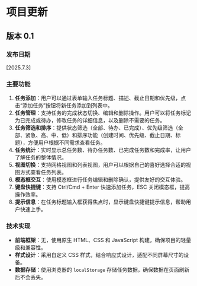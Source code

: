 # 项目更新
## 版本 0.1

### 发布日期
[2025.7.3]

### 主要功能
1. **任务添加**：用户可以通过表单输入任务标题、描述、截止日期和优先级，点击“添加任务”按钮将新任务添加到列表中。
2. **任务管理**：支持任务的完成状态切换、编辑和删除操作。用户可以将任务标记为已完成或待办，修改任务的详细信息，以及删除不需要的任务。
3. **任务筛选和排序**：提供状态筛选（全部、待办、已完成）、优先级筛选（全部、紧急、高、中、低）和排序功能（创建时间、优先级、截止日期、标题），方便用户根据不同需求查看任务。
4. **任务统计**：实时显示总任务数、待办任务数、已完成任务数和完成率，让用户了解任务的整体情况。
5. **视图切换**：支持网格视图和列表视图，用户可以根据自己的喜好选择合适的视图方式查看任务列表。
6. **模态框交互**：使用模态框进行任务编辑和删除确认，提供友好的交互体验。
7. **键盘快捷键**：支持 Ctrl/Cmd + Enter 快速添加任务，ESC 关闭模态框，提高操作效率。
8. **提示信息**：在任务标题输入框获得焦点时，显示键盘快捷键提示信息，帮助用户快速上手。

### 技术实现
- **前端框架**：无，使用原生 HTML、CSS 和 JavaScript 构建，确保项目的轻量级和兼容性。
- **样式设计**：采用自定义 CSS 样式，结合响应式设计，适配不同屏幕尺寸的设备。
- **数据存储**：使用浏览器的 `localStorage` 存储任务数据，确保数据在页面刷新后不会丢失。

